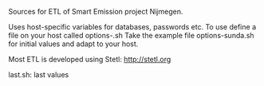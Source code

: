 Sources for ETL of Smart Emission project Nijmegen.

Uses host-specific variables for databases, passwords etc.
To use define a file on your host called options-<your host>.sh
Take the example file options-sunda.sh for initial values and adapt to your host.

Most ETL is developed using Stetl: http://stetl.org

last.sh: last values


